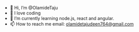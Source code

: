 - 👋 Hi, I’m @OlamideTaju
- 👀 I love coding
- 🌱 I’m currently learning node.js, react and angular.
- 📫 How to reach me email: olamidetajudeen764@gmail.com


<!---
OlamideTaju/OlamideTaju is a ✨ special ✨ repository because its `README.md` (this file) appears on your GitHub profile.
You can click the Preview link to take a look at your changes.
--->

